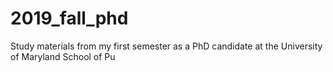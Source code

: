 # 2019_fall_phd
Study materials from my first semester as a PhD candidate at the University of Maryland School of Pu
